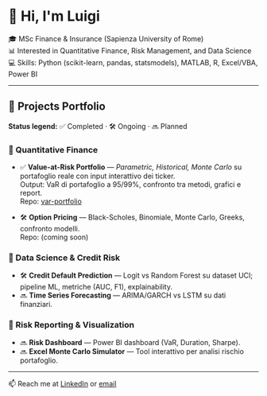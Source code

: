 # 👋 Hi, I'm Luigi

🎓 MSc Finance & Insurance (Sapienza University of Rome)  
📊 Interested in Quantitative Finance, Risk Management, and Data Science  
💻 Skills: Python (scikit-learn, pandas, statsmodels), MATLAB, R, Excel/VBA, Power BI  

---

## 🚀 Projects Portfolio

**Status legend:** ✅ Completed · 🛠️ Ongoing · 🔜 Planned

### 🔹 Quantitative Finance
- ✅ **Value-at-Risk Portfolio** — *Parametric, Historical, Monte Carlo* su portafoglio reale con input interattivo dei ticker.  
  Output: VaR di portafoglio a 95/99%, confronto tra metodi, grafici e report.  
  Repo: [var-portfolio](https://github.com/luigidimu/var-portfolio)

- 🛠️ **Option Pricing** — Black-Scholes, Binomiale, Monte Carlo, Greeks, confronto modelli.  
  Repo: (coming soon)

### 🔹 Data Science & Credit Risk
- 🛠️ **Credit Default Prediction** — Logit vs Random Forest su dataset UCI; pipeline ML, metriche (AUC, F1), explainability.
- 🔜 **Time Series Forecasting** — ARIMA/GARCH vs LSTM su dati finanziari.

### 🔹 Risk Reporting & Visualization
- 🔜 **Risk Dashboard** — Power BI dashboard (VaR, Duration, Sharpe).
- 🔜 **Excel Monte Carlo Simulator** — Tool interattivo per analisi rischio portafoglio.


---

📫 Reach me at [LinkedIn](https://linkedin.com/in/luigidimuzio) or [email](mailto:luigi.dimu@gmail.com)
